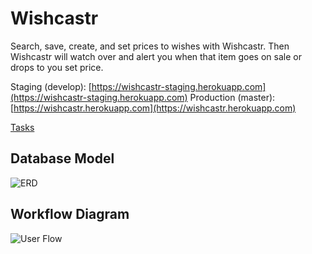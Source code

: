 # Wishcastr
Search, save, create, and set prices to wishes with Wishcastr. Then Wishcastr will watch over and alert you when that item goes on sale or drops to you set price.

Staging (develop): [https://wishcastr-staging.herokuapp.com](https://wishcastr-staging.herokuapp.com)
Production (master): [https://wishcastr.herokuapp.com](https://wishcastr.herokuapp.com)



[Tasks](https://waffle.io/wishcastr/wishcastr)

## Database Model
![ERD](https://github.com/wishcastr/wishcastr/blob/develop/images/wishcastr_erd.png)

## Workflow Diagram
![User Flow](https://github.com/wishcastr/wishcastr/blob/develop/images/wishcastr_workflow.png)
